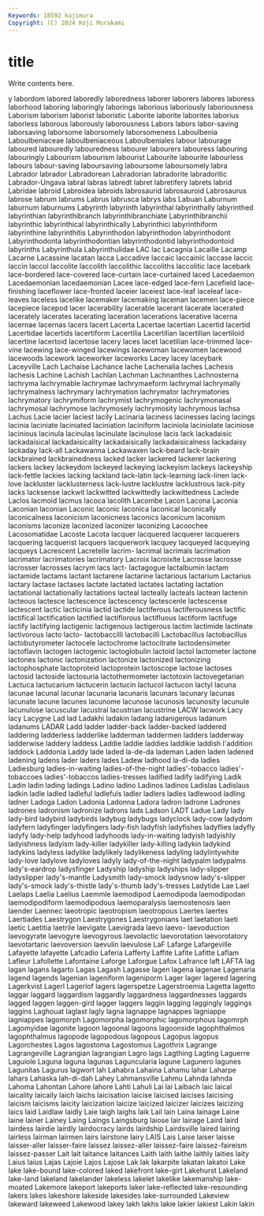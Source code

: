 ```yaml
---
Keywords: 18592 kojimura
Copyright: (C) 2024 Koji Murakami
---
```


# title

Write contents here.



y labordom labored laboredly laboredness laborer laborers labores laboress laborhood
laboring laboringly laborings laborious laboriously laboriousness Laborism laborism laborist laboristic
Laborite laborite laborites laborius laborless laborous laborously laborousness Labors labors
labor-saving laborsaving laborsome laborsomely laborsomeness Laboulbenia Laboulbeniaceae laboulbeniaceous Laboulbeniales labour
labourage laboured labouredly labouredness labourer labourers labouress labouring labouringly Labourism
labourism labourist Labourite labourite labourless labours labour-saving laboursaving laboursome laboursomely
labra Labrador labrador Labradorean Labradorian labradorite labradoritic Labrador-Ungava labral labras
labredt labret labretifery labrets labrid Labridae labroid Labroidea labroids labrosaurid
labrosauroid Labrosaurus labrose labrum labrums Labrus labrusca labrys labs Labuan
Laburnum laburnum laburnums Labyrinth labyrinth labyrinthal labyrinthally labyrinthed labyrinthian labyrinthibranch
labyrinthibranchiate Labyrinthibranchii labyrinthic labyrinthical labyrinthically Labyrinthici labyrinthiform labyrinthine labyrinthitis Labyrinthodon
labyrinthodon labyrinthodont Labyrinthodonta labyrinthodontian labyrinthodontid labyrinthodontoid labyrinths Labyrinthula Labyrinthulidae LAC
lac Lacagnia Lacaille Lacamp Lacarne Lacassine lacatan lacca Laccadive laccaic
laccainic laccase laccic laccin laccol laccolite laccolith laccolithic laccoliths laccolitic
lace lacebark lace-bordered lace-covered lace-curtain lace-curtained laced Lacedaemon Lacedaemonian lacedaemonian
Lacee lace-edged lace-fern Lacefield lace-finishing laceflower lace-fronted laceier laceiest lace-leaf
laceleaf lace-leaves laceless lacelike lacemaker lacemaking laceman lacemen lace-piece lacepiece
lacepod lacer lacerability lacerable lacerant lacerate lacerated lacerately lacerates lacerating
laceration lacerations lacerative lacerna lacernae lacernas lacers lacert Lacerta Lacertae
lacertian Lacertid lacertid Lacertidae lacertids lacertiform Lacertilia Lacertilian lacertilian lacertiloid
lacertine lacertoid lacertose lacery laces lacet lacetilian lace-trimmed lace-vine lacewing
lace-winged lacewings lacewoman lacewomen lacewood lacewoods lacework laceworker laceworks Lacey
lacey laceybark Laceyville Lach Lachaise Lachance lache Lachenalia laches Lachesis
lachesis Lachine Lachish Lachlan Lachman Lachnanthes Lachnosterna lachryma lachrymable lachrymae
lachrymaeform lachrymal lachrymally lachrymalness lachrymary lachrymation lachrymator lachrymatories lachrymatory lachrymiform
lachrymist lachrymogenic lachrymonasal lachrymosal lachrymose lachrymosely lachrymosity lachrymous lachsa Lachus
Lacie lacier laciest lacily Lacinaria laciness lacinesses lacing lacings lacinia
laciniate laciniated laciniation laciniform laciniola laciniolate laciniose lacinious lacinula lacinulas
lacinulate lacinulose lacis lack lackadaisic lackadaisical lackadaisicality lackadaisically lackadaisicalness lackadaisy
lackaday lack-all Lackawanna Lackawaxen lack-beard lack-brain lackbrained lackbrainedness lacked lacker
lackered lackerer lackering lackers lackey lackeydom lackeyed lackeying lackeyism lackeys
lackeyship lack-fettle lackies lacking lackland lack-latin lack-learning lack-linen lack-love lackluster
lacklusterness lack-lustre lacklustre lacklustrous lack-pity lacks lacksense lackwit lackwitted lackwittedly
lackwittedness Laclede Laclos lacmoid lacmus lacoca lacolith Lacombe Lacon Lacona
Laconia Laconian laconian Laconic laconic laconica laconical laconically laconicalness laconicism
laconicness laconics laconicum laconism laconisms laconize laconized laconizer laconizing Lacoochee
Lacosomatidae Lacoste Lacota lacquer lacquered lacquerer lacquerers lacquering lacquerist lacquers
lacquerwork lacquey lacqueyed lacqueying lacqueys Lacrescent Lacretelle lacrim- lacrimal lacrimals
lacrimation lacrimator lacrimatories lacrimatory Lacroix lacroixite Lacrosse lacrosse lacrosser lacrosses
lacrym lacs lact- lactagogue lactalbumin lactam lactamide lactams lactant lactarene
lactarine lactarious lactarium Lactarius lactary lactase lactases lactate lactated lactates
lactating lactation lactational lactationally lactations lacteal lacteally lacteals lactean lactenin
lacteous lactesce lactescence lactescency lactescenle lactescense lactescent lactic lacticinia lactid
lactide lactiferous lactiferousness lactific lactifical lactification lactified lactiflorous lactifluous lactiform
lactifuge lactify lactifying lactigenic lactigenous lactigerous lactim lactimide lactinate lactivorous
lacto lacto- lactobaccilli lactobacilli Lactobacillus lactobacillus lactobutyrometer lactocele lactochrome lactocitrate
lactodensimeter lactoflavin lactogen lactogenic lactoglobulin lactoid lactol lactometer lactone lactones
lactonic lactonization lactonize lactonized lactonizing lactophosphate lactoproteid lactoprotein lactoscope lactose
lactoses lactosid lactoside lactosuria lactothermometer lactotoxin lactovegetarian Lactuca lactucarium lactucerin
lactucin lactucol lactucon lactyl lacuna lacunae lacunal lacunar lacunaria lacunaris
lacunars lacunary lacunas lacunate lacune lacunes lacunome lacunose lacunosis lacunosity
lacunule lacunulose lacuscular lacustral lacustrian lacustrine LACW lacwork Lacy lacy
Lacygne Lad lad Ladakhi ladakin ladang ladanigerous ladanum ladanums LADAR
Ladd ladder ladder-back ladder-backed laddered laddering ladderless ladderlike ladderman laddermen
ladders ladderway ladderwise laddery laddess Laddie laddie laddies laddikie laddish
l'addition laddock Laddonia Laddy lade laded la-de-da lademan Laden laden
ladened ladening ladens lader laders lades Ladew ladhood la-di-da ladies
Ladiesburg ladies-in-waiting ladies-of-the-night ladies'-tobacco ladies'-tobaccoes ladies'-tobaccos ladies-tresses ladified ladify ladifying
Ladik Ladin ladin lading ladings Ladino ladino Ladinos ladinos Ladislas
Ladislaus ladkin ladle ladled ladleful ladlefuls ladler ladlers ladles ladlewood
ladling ladner Ladoga Ladon Ladonia Ladonna Ladora ladron ladrone Ladrones
ladrones ladronism ladronize ladrons lads Ladson LADT Ladue Lady lady
lady-bird ladybird ladybirds ladybug ladybugs ladyclock lady-cow ladydom ladyfern ladyfinger
ladyfingers lady-fish ladyfish ladyfishes ladyflies ladyfly ladyfy lady-help ladyhood ladyhoods
lady-in-waiting ladyish ladyishly ladyishness ladyism lady-killer ladykiller lady-killing ladykin ladykind
ladykins ladyless ladylike ladylikely ladylikeness ladyling ladylintywhite lady-love ladylove ladyloves
ladyly lady-of-the-night ladypalm ladypalms lady's-eardrop ladysfinger Ladyship ladyship ladyships lady-slipper
ladyslipper lady's-mantle Ladysmith lady-smock ladysnow lady's-slipper lady's-smock lady's-thistle lady's-thumb lady's-tresses
Ladytide Lae Lael Laelaps Laelia Laelius Laemmle laemodipod Laemodipoda laemodipodan
laemodipodiform laemodipodous laemoparalysis laemostenosis laen laender Laennec laeotropic laeotropism laeotropous
Laertes laertes Laertiades Laestrygon Laestrygones Laestrygonians laet laetation laeti laetic
Laetitia laetrile laevigate Laevigrada laevo laevo- laevoduction laevogyrate laevogyre laevogyrous
laevolactic laevorotation laevorotatory laevotartaric laevoversion laevulin laevulose LaF Lafarge Lafargeville
Lafayette lafayette Lafcadio Laferia Lafferty Laffite Lafite Lafitte Laflam Lafleur
Lafollette Lafontaine Laforge Laforgue Lafox Lafrance laft LAFTA lag lagan
lagans lagarto Lagas Lagash Lagasse lagen lagena lagenae Lagenaria lagend
lagends lagenian lageniform lageniporm Lager lager lagered lagering Lagerkvist Lagerl
Lagerlof lagers lagerspetze Lagerstroemia Lagetta lagetto laggar laggard laggardism laggardly
laggardness laggardnesses laggards lagged laggen laggen-gird lagger laggers laggin lagging
laggingly laggings laggins Laghouat laglast lagly lagna lagnappe lagnappes lagniappe
lagniappes lagomorph Lagomorpha lagomorphic lagomorphous lagomrph Lagomyidae lagonite lagoon lagoonal
lagoons lagoonside lagophthalmos lagophthalmus lagopode lagopodous lagopous Lagopus lagopus Lagorchestes
Lagos lagostoma Lagostomus Lagothrix Lagrange Lagrangeville Lagrangian lagrangian Lagro lags
Lagthing Lagting Laguerre Laguiole Laguna laguna lagunas Laguncularia lagune Lagunero
lagunes Lagunitas Lagurus lagwort lah Lahabra Lahaina Lahamu lahar Laharpe
lahars Lahaska lah-di-dah Lahey Lahmansville Lahmu Lahnda lahnda Lahoma Lahontan
Lahore lahore Lahti Lahuli Lai lai Laibach laic laical laicality
laically laich laichs laicisation laicise laicised laicises laicising laicism laicisms
laicity laicization laicize laicized laicizer laicizes laicizing laics laid Laidlaw
laidly Laie laigh laighs laik Lail lain Laina lainage Laine
laine lainer Lainey Laing Laings Laingsburg laiose lair lairage Laird
laird lairdess lairdie lairdly lairdocracy lairds lairdship Lairdsville laired lairing
lairless lairman lairmen lairs lairstone lairy LAIS Lais Laise laiser
laisse laisser-aller laisser-faire laissez laissez-aller laissez-faire laissez-faireism laissez-passer Lait lait
laitance laitances Laith laith laithe laithly laities laity Laius laius
Lajas Lajoie Lajos Lajose Lak lak lakarpite lakatan lakatoi Lake
lake lake-bound lake-colored laked lakefront lake-girt Lakehurst Lakeland lake-land lakeland
lakelander lakeless lakelet lakelike lakemanship lake-moated Lakemore lakeport lakeports laker
lake-reflected lake-resounding lakers lakes lakeshore lakeside lakesides lake-surrounded Lakeview lakeward
lakeweed Lakewood lakey lakh lakhs lakie lakier lakiest Lakin lakin
